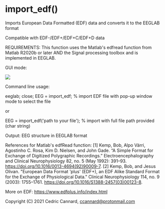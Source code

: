 # import_edf()

Imports European Data Formatted (EDF) data and converts it to the EEGLAB format

Compatible with EDF-/EDF+/EDF+C/EDF+D data

REQUIREMENTS: This function uses the Matlab's edfread function from Matlab R2020b or later AND the Signal processing toolbox
and is implemented in EEGLAB.

GUI mode: 

![](https://github.com/amisepa/import_edf/blob/main/plugin_illustration.png)

Command line usage:

   eeglab; close; EEG = import_edf;            % import EDF file with pop-up window mode to select the file
   
   or 
   
   EEG = import_edf('path to your file');      % import with full file path provided (char string)

Output: EEG structure in EEGLAB format


References for Matlab's edfRead function:
[1] Kemp, Bob, Alpo Värri, Agostinho C. Rosa, Kim D. Nielsen, and John Gade. “A Simple Format for Exchange of Digitized Polygraphic Recordings.” Electroencephalography and Clinical Neurophysiology 82, no. 5 (May 1992): 391–93. https://doi.org/10.1016/0013-4694(92)90009-7.
[2] Kemp, Bob, and Jesus Olivan. "European Data Format 'plus' (EDF+), an EDF Alike Standard Format for the Exchange of Physiological Data." Clinical Neurophysiology 114, no. 9 (2003): 1755–1761. https://doi.org/10.1016/S1388-2457(03)00123-8.

More on EDF: https://www.edfplus.info/index.html

Copyright (C) 2021 Cedric Cannard, ccannard@protonmail.com
